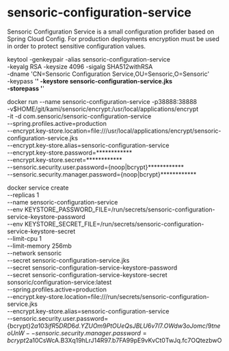 # sensoric-configuration-service

Sensoric Configuration Service is a small configuration profider based on Spring Cloud Config.
For production deployments encryption must be used in order to protect sensitive configuration values.

keytool -genkeypair -alias sensoric-configuration-service \
       -keyalg RSA -keysize 4096 -sigalg SHA512withRSA \
       -dname 'CN=Sensoric Configuration Service,OU=Sensoric,O=Sensoric' \
       -keypass '************' -keystore sensoric-configuration-service.jks \
       -storepass '************'

docker run --name sensoric-configuration-service -p38888:38888 \
    -v$HOME/git/kami/sensoric/encrypt:/usr/local/applications/encrypt \
    -it -d com.sensoric/sensoric-configuration-service \
    --spring.profiles.active=production \
    --encrypt.key-store.location=file:///usr/local/applications/encrypt/sensoric-configuration-service.jks \
    --encrypt.key-store.alias=sensoric-configuration-service \
    --encrypt.key-store.password=************ \
    --encrypt.key-store.secret=************ \
    --sensoric.security.user.password={noop|bcrypt}************ \
    --sensoric.security.manager.password={noop|bcrypt}************

docker service create \
--replicas 1 \
--name sensoric-configuration-service \
--env KEYSTORE_PASSWORD_FILE=/run/secrets/sensoric-configuration-service-keystore-password \
--env KEYSTORE_SECRET_FILE=/run/secrets/sensoric-configuration-service-keystore-secret \
--limit-cpu 1 \
--limit-memory 256mb \
--network sensoric \
--secret sensoric-configuration-service.jks \
--secret sensoric-configuration-service-keystore-password \
--secret sensoric-configuration-service-keystore-secret \
sonsoric/configuration-service:latest \
--spring.profiles.active=production \
--encrypt.key-store.location=file:///run/secrets/sensoric-configuration-service.jks \
 --encrypt.key-store.alias=sensoric-configuration-service \
--sensoric.security.user.password={bcrypt}$2a$10$3ifR5DRD6d.YZUOm9PtOUeQsJBLU6v7l7.OWdw3oJomc/9tneoUnW
--sensoric.security.manager.password= {bcrypt}$2a$10$CsWcA.B3Xq19hLrJ14R97.b7FA99pE9vKvCt0TwJq.fc7OQtezbwO